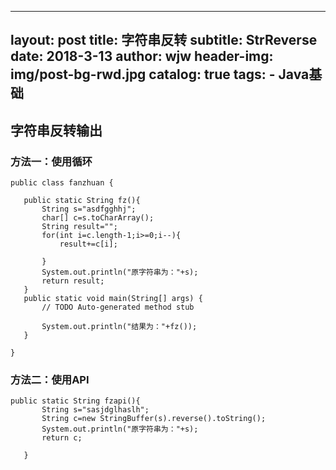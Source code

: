  ---
layout:     post
title:      字符串反转
subtitle:   StrReverse     
date:       2018-3-13 
author:     wjw
header-img: img/post-bg-rwd.jpg 
catalog: true
tags:
    - Java基础
--- 
  
  ## 字符串反转输出
  
  ### 方法一：使用循环
  
 ```
 public class fanzhuan {

	public static String fz(){
		String s="asdfgghhj";
		char[] c=s.toCharArray();
		String result="";
		for(int i=c.length-1;i>=0;i--){
			result+=c[i];
			
		}
		System.out.println("原字符串为："+s);
		return result;
	}
	public static void main(String[] args) {
		// TODO Auto-generated method stub
		
		System.out.println("结果为："+fz());
	}

}

 ```
 
 ### 方法二：使用API
 
 ```
 public static String fzapi(){
		String s="sasjdglhaslh";
		String c=new StringBuffer(s).reverse().toString();
		System.out.println("原字符串为："+s);
		return c;
		
	}
 ```
